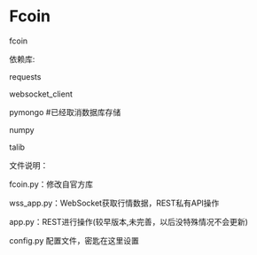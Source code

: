 # Fcoin
fcoin

依赖库:

requests

websocket_client

pymongo  #已经取消数据库存储

numpy

talib

文件说明：

fcoin.py：修改自官方库

wss_app.py：WebSocket获取行情数据，REST私有API操作

app.py：REST进行操作(较早版本,未完善，以后没特殊情况不会更新)

config.py 配置文件，密匙在这里设置
